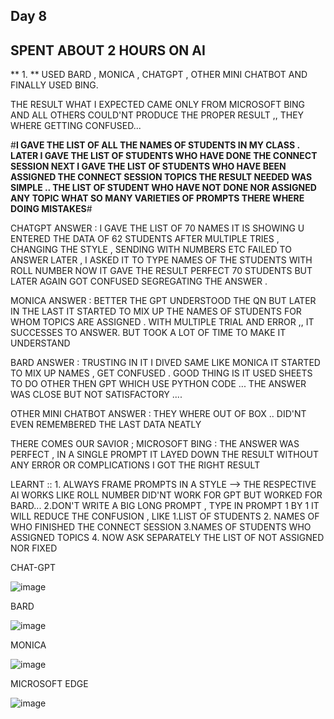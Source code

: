 ## Day 8

## SPENT ABOUT 2 HOURS ON AI


** 1. ** USED BARD , MONICA , CHATGPT , OTHER MINI CHATBOT AND FINALLY USED BING.

THE RESULT WHAT I EXPECTED CAME ONLY FROM MICROSOFT BING AND ALL OTHERS COULD'NT PRODUCE THE PROPER RESULT ,, THEY WHERE GETTING CONFUSED...

#**I GAVE THE LIST OF ALL THE NAMES OF STUDENTS IN MY CLASS .
LATER I GAVE THE LIST OF STUDENTS WHO HAVE DONE THE CONNECT SESSION 
NEXT I GAVE THE LIST OF STUDENTS WHO HAVE BEEN ASSIGNED THE CONNECT SESSION TOPICS 
THE RESULT NEEDED WAS SIMPLE .. THE LIST OF STUDENT WHO HAVE NOT DONE NOR ASSIGNED ANY TOPIC 
WHAT SO MANY VARIETIES OF PROMPTS THERE WHERE DOING MISTAKES**#

CHATGPT ANSWER : I GAVE THE LIST OF 70 NAMES IT IS SHOWING U ENTERED THE DATA OF 62 STUDENTS 
AFTER MULTIPLE TRIES , CHANGING THE STYLE , SENDING WITH NUMBERS ETC FAILED TO ANSWER
LATER , I ASKED IT TO TYPE NAMES OF THE STUDENTS WITH ROLL NUMBER NOW IT GAVE THE RESULT PERFECT 70 STUDENTS BUT LATER AGAIN GOT CONFUSED SEGREGATING THE ANSWER .

MONICA ANSWER : BETTER THE GPT UNDERSTOOD THE QN BUT LATER IN THE LAST IT STARTED TO MIX UP THE NAMES OF STUDENTS FOR WHOM TOPICS ARE ASSIGNED . WITH MULTIPLE TRIAL AND ERROR ,, IT SUCCESSES TO ANSWER.  BUT TOOK A LOT OF TIME TO MAKE IT UNDERSTAND 

BARD ANSWER : TRUSTING IN IT I DIVED SAME LIKE MONICA IT STARTED TO MIX UP NAMES , GET CONFUSED . GOOD THING IS IT USED SHEETS TO DO OTHER THEN GPT WHICH USE PYTHON CODE ... THE ANSWER WAS CLOSE BUT NOT SATISFACTORY ....

OTHER MINI CHATBOT ANSWER : THEY WHERE OUT OF BOX .. DID'NT EVEN REMEMBERED THE LAST DATA NEATLY 

THERE COMES OUR SAVIOR ;
MICROSOFT BING : THE ANSWER WAS PERFECT , IN A SINGLE PROMPT IT LAYED DOWN THE RESULT WITHOUT ANY ERROR OR COMPLICATIONS
I GOT THE RIGHT RESULT 

LEARNT :: 1. ALWAYS FRAME PROMPTS IN A STYLE --> THE RESPECTIVE AI WORKS LIKE ROLL NUMBER DID'NT WORK FOR GPT BUT WORKED FOR BARD...
2.DON'T WRITE A BIG LONG PROMPT , TYPE IN PROMPT 1 BY 1 IT WILL REDUCE THE CONFUSION , LIKE 1.LIST OF STUDENTS 2. NAMES OF WHO FINISHED THE CONNECT SESSION 3.NAMES OF STUDENTS WHO ASSIGNED TOPICS 4. NOW ASK SEPARATELY THE LIST OF NOT ASSIGNED NOR FIXED 

CHAT-GPT

![image](https://github.com/vijay1356/code_everyday/assets/146193592/4a851047-e954-4d04-88ef-f5aff8388082)

BARD

![image](https://github.com/vijay1356/code_everyday/assets/146193592/6a04374c-ec38-4a91-a4d3-c0e072371d28)

MONICA 

![image](https://github.com/vijay1356/code_everyday/assets/146193592/06bdc10a-ed5a-431e-b3d1-d759ded20150)

MICROSOFT EDGE

![image](https://github.com/vijay1356/code_everyday/assets/146193592/a1e02820-1c62-4689-899a-332ced3fcac9)

